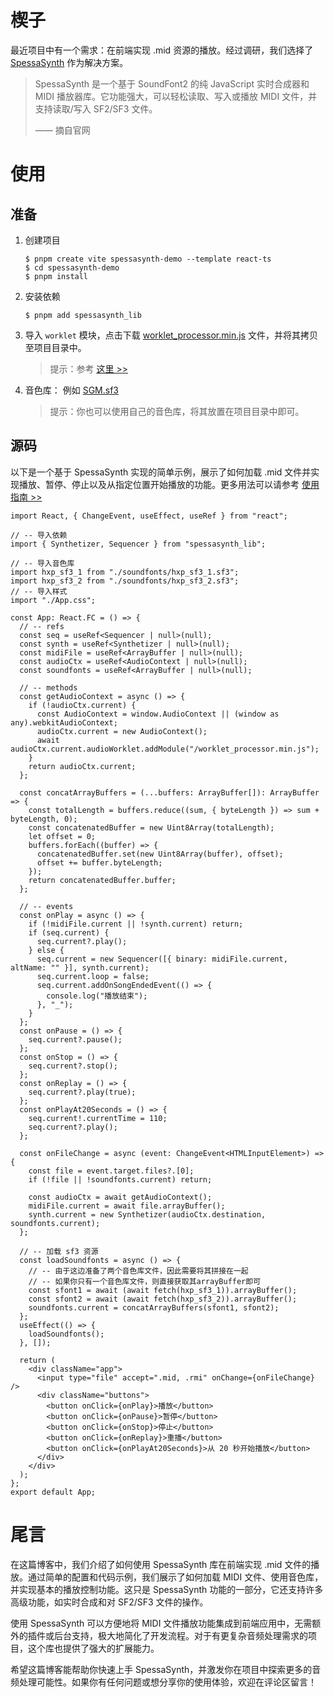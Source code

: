# 楔子

最近项目中有一个需求：在前端实现 .mid 资源的播放。经过调研，我们选择了 [SpessaSynth](https://github.com/spessasus/SpessaSynth) 作为解决方案。

> SpessaSynth 是一个基于 SoundFont2 的纯 JavaScript 实时合成器和 MIDI 播放器库。它功能强大，可以轻松读取、写入或播放 MIDI 文件，并支持读取/写入 SF2/SF3 文件。
>
> —— 摘自官网

# 使用

## 准备

1. 创建项目

   ```shell
   $ pnpm create vite spessasynth-demo --template react-ts
   $ cd spessasynth-demo
   $ pnpm install
   ```

2. 安装依赖

   ```shell
   $ pnpm add spessasynth_lib
   ```

3. 导入 `worklet` 模块，点击下载 [worklet_processor.min.js](https://github.com/spessasus/SpessaSynth/blob/master/src/spessasynth_lib/synthetizer/worklet_processor.min.js) 文件，并将其拷贝至项目目录中。

   > 提示：参考 [这里 >>](https://github.com/spessasus/SpessaSynth/wiki/Importing-The-Worklet)

4. 音色库： 例如 [SGM.sf3](https://github.com/spessasus/SpessaSynth/blob/master/soundfonts/SGM.sf3)

   > 提示：你也可以使用自己的音色库，将其放置在项目目录中即可。

## 源码

以下是一个基于 SpessaSynth 实现的简单示例，展示了如何加载 .mid 文件并实现播放、暂停、停止以及从指定位置开始播放的功能。更多用法可以请参考 [使用指南 >>]( https://github.com/spessasus/SpessaSynth/wiki/Usage-As-Library)

```tsx
import React, { ChangeEvent, useEffect, useRef } from "react";

// -- 导入依赖
import { Synthetizer, Sequencer } from "spessasynth_lib";

// -- 导入音色库
import hxp_sf3_1 from "./soundfonts/hxp_sf3_1.sf3";
import hxp_sf3_2 from "./soundfonts/hxp_sf3_2.sf3";
// -- 导入样式
import "./App.css";

const App: React.FC = () => {
  // -- refs
  const seq = useRef<Sequencer | null>(null);
  const synth = useRef<Synthetizer | null>(null);
  const midiFile = useRef<ArrayBuffer | null>(null);
  const audioCtx = useRef<AudioContext | null>(null);
  const soundfonts = useRef<ArrayBuffer | null>(null);

  // -- methods
  const getAudioContext = async () => {
    if (!audioCtx.current) {
      const AudioContext = window.AudioContext || (window as any).webkitAudioContext;
      audioCtx.current = new AudioContext();
      await audioCtx.current.audioWorklet.addModule("/worklet_processor.min.js");
    }
    return audioCtx.current;
  };

  const concatArrayBuffers = (...buffers: ArrayBuffer[]): ArrayBuffer => {
    const totalLength = buffers.reduce((sum, { byteLength }) => sum + byteLength, 0);
    const concatenatedBuffer = new Uint8Array(totalLength);
    let offset = 0;
    buffers.forEach((buffer) => {
      concatenatedBuffer.set(new Uint8Array(buffer), offset);
      offset += buffer.byteLength;
    });
    return concatenatedBuffer.buffer;
  };

  // -- events
  const onPlay = async () => {
    if (!midiFile.current || !synth.current) return;
    if (seq.current) {
      seq.current?.play();
    } else {
      seq.current = new Sequencer([{ binary: midiFile.current, altName: "" }], synth.current);
      seq.current.loop = false;
      seq.current.addOnSongEndedEvent(() => {
        console.log("播放结束");
      }, "_");
    }
  };
  const onPause = () => {
    seq.current?.pause();
  };
  const onStop = () => {
    seq.current?.stop();
  };
  const onReplay = () => {
    seq.current?.play(true);
  };
  const onPlayAt20Seconds = () => {
    seq.current!.currentTime = 110;
    seq.current?.play();
  };

  const onFileChange = async (event: ChangeEvent<HTMLInputElement>) => {
    const file = event.target.files?.[0];
    if (!file || !soundfonts.current) return;

    const audioCtx = await getAudioContext();
    midiFile.current = await file.arrayBuffer();
    synth.current = new Synthetizer(audioCtx.destination, soundfonts.current);
  };

  // -- 加载 sf3 资源
  const loadSoundfonts = async () => {
    // -- 由于这边准备了两个音色库文件，因此需要将其拼接在一起
    // -- 如果你只有一个音色库文件，则直接获取其arrayBuffer即可
    const sfont1 = await (await fetch(hxp_sf3_1)).arrayBuffer();
    const sfont2 = await (await fetch(hxp_sf3_2)).arrayBuffer();
    soundfonts.current = concatArrayBuffers(sfont1, sfont2);
  };
  useEffect(() => {
    loadSoundfonts();
  }, []);

  return (
    <div className="app">
      <input type="file" accept=".mid, .rmi" onChange={onFileChange} />
      <div className="buttons">
        <button onClick={onPlay}>播放</button>
        <button onClick={onPause}>暂停</button>
        <button onClick={onStop}>停止</button>
        <button onClick={onReplay}>重播</button>
        <button onClick={onPlayAt20Seconds}>从 20 秒开始播放</button>
      </div>
    </div>
  );
};
export default App;

```

# 尾言

在这篇博客中，我们介绍了如何使用 SpessaSynth 库在前端实现 .mid 文件的播放。通过简单的配置和代码示例，我们展示了如何加载 MIDI 文件、使用音色库，并实现基本的播放控制功能。这只是 SpessaSynth 功能的一部分，它还支持许多高级功能，如实时合成和对 SF2/SF3 文件的操作。

使用 SpessaSynth 可以方便地将 MIDI 文件播放功能集成到前端应用中，无需额外的插件或后台支持，极大地简化了开发流程。对于有更复杂音频处理需求的项目，这个库也提供了强大的扩展能力。

希望这篇博客能帮助你快速上手 SpessaSynth，并激发你在项目中探索更多的音频处理可能性。如果你有任何问题或想分享你的使用体验，欢迎在评论区留言！

